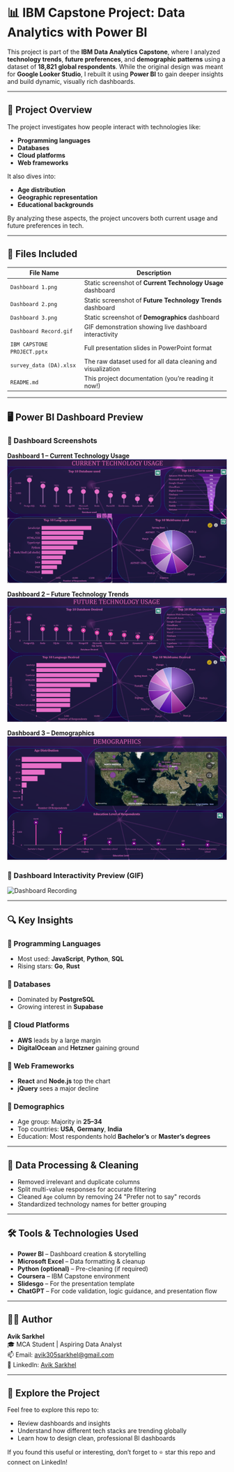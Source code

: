 # 📊 IBM Capstone Project: Data Analytics with Power BI

This project is part of the **IBM Data Analytics Capstone**, where I analyzed **technology trends**, **future preferences**, and **demographic patterns** using a dataset of **18,821 global respondents**. While the original design was meant for **Google Looker Studio**, I rebuilt it using **Power BI** to gain deeper insights and build dynamic, visually rich dashboards.

---

## 🧠 Project Overview

The project investigates how people interact with technologies like:

- **Programming languages**
- **Databases**
- **Cloud platforms**
- **Web frameworks**

It also dives into:

- **Age distribution**
- **Geographic representation**
- **Educational backgrounds**

By analyzing these aspects, the project uncovers both current usage and future preferences in tech.

---

## 📁 Files Included

| File Name                  | Description                                                  |
|---------------------------|--------------------------------------------------------------|
| `Dashboard 1.png`         | Static screenshot of **Current Technology Usage** dashboard  |
| `Dashboard 2.png`         | Static screenshot of **Future Technology Trends** dashboard  |
| `Dashboard 3.png`         | Static screenshot of **Demographics** dashboard              |
| `Dashboard Record.gif`    | GIF demonstration showing live dashboard interactivity       |
| `IBM CAPSTONE PROJECT.pptx`| Full presentation slides in PowerPoint format               |
| `survey_data (DA).xlsx`   | The raw dataset used for all data cleaning and visualization |
| `README.md`               | This project documentation (you’re reading it now!)          |

---

## 🖥️ Power BI Dashboard Preview

### 📸 Dashboard Screenshots

**Dashboard 1 – Current Technology Usage**
![Dashboard 1](Dashboard%201.png)

**Dashboard 2 – Future Technology Trends**
![Dashboard 2](Dashboard%202.png)

**Dashboard 3 – Demographics**
![Dashboard 3](Dashboard%203.png)

### 🎥 Dashboard Interactivity Preview (GIF)
![Dashboard Recording](Dashboard%20Record.gif)

---

## 🔍 Key Insights

### 📌 Programming Languages
- Most used: **JavaScript**, **Python**, **SQL**
- Rising stars: **Go**, **Rust**

### 📌 Databases
- Dominated by **PostgreSQL**
- Growing interest in **Supabase**

### 📌 Cloud Platforms
- **AWS** leads by a large margin
- **DigitalOcean** and **Hetzner** gaining ground

### 📌 Web Frameworks
- **React** and **Node.js** top the chart
- **jQuery** sees a major decline

### 📌 Demographics
- Age group: Majority in **25–34**
- Top countries: **USA**, **Germany**, **India**
- Education: Most respondents hold **Bachelor’s** or **Master’s degrees**

---

## 🔧 Data Processing & Cleaning

- Removed irrelevant and duplicate columns
- Split multi-value responses for accurate filtering
- Cleaned `Age` column by removing 24 "Prefer not to say" records
- Standardized technology names for better grouping

---

## 🛠️ Tools & Technologies Used

- **Power BI** – Dashboard creation & storytelling
- **Microsoft Excel** – Data formatting & cleanup
- **Python (optional)** – Pre-cleaning (if required)
- **Coursera** – IBM Capstone environment
- **Slidesgo** – For the presentation template
- **ChatGPT** – For code validation, logic guidance, and presentation flow

---

## 👨‍💻 Author

**Avik Sarkhel**  
🎓 MCA Student | Aspiring Data Analyst  
📫 Email: [avik305sarkhel@gmail.com](mailto:avik305sarkhel@gmail.com)  
🔗 LinkedIn: [Avik Sarkhel](https://www.linkedin.com/in/avik-sarkhel)

---

## 🚀 Explore the Project

Feel free to explore this repo to:

- Review dashboards and insights
- Understand how different tech stacks are trending globally
- Learn how to design clean, professional BI dashboards

If you found this useful or interesting, don’t forget to ⭐ star this repo and connect on LinkedIn!
